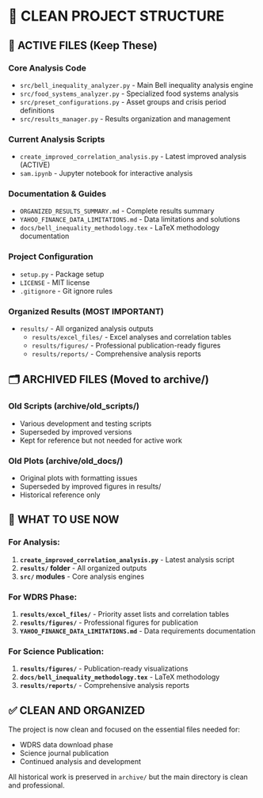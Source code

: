 # 📁 CLEAN PROJECT STRUCTURE

## 🎯 **ACTIVE FILES (Keep These)**

### **Core Analysis Code**
- `src/bell_inequality_analyzer.py` - Main Bell inequality analysis engine
- `src/food_systems_analyzer.py` - Specialized food systems analysis
- `src/preset_configurations.py` - Asset groups and crisis period definitions
- `src/results_manager.py` - Results organization and management

### **Current Analysis Scripts**
- `create_improved_correlation_analysis.py` - Latest improved analysis (ACTIVE)
- `sam.ipynb` - Jupyter notebook for interactive analysis

### **Documentation & Guides**
- `ORGANIZED_RESULTS_SUMMARY.md` - Complete results summary
- `YAHOO_FINANCE_DATA_LIMITATIONS.md` - Data limitations and solutions
- `docs/bell_inequality_methodology.tex` - LaTeX methodology documentation

### **Project Configuration**
- `setup.py` - Package setup
- `LICENSE` - MIT license
- `.gitignore` - Git ignore rules

### **Organized Results (MOST IMPORTANT)**
- `results/` - All organized analysis outputs
  - `results/excel_files/` - Excel analyses and correlation tables
  - `results/figures/` - Professional publication-ready figures
  - `results/reports/` - Comprehensive analysis reports

## 🗂️ **ARCHIVED FILES (Moved to archive/)**

### **Old Scripts (archive/old_scripts/)**
- Various development and testing scripts
- Superseded by improved versions
- Kept for reference but not needed for active work

### **Old Plots (archive/old_docs/)**
- Original plots with formatting issues
- Superseded by improved figures in results/
- Historical reference only

## 🎯 **WHAT TO USE NOW**

### **For Analysis:**
1. **`create_improved_correlation_analysis.py`** - Latest analysis script
2. **`results/` folder** - All organized outputs
3. **`src/` modules** - Core analysis engines

### **For WDRS Phase:**
1. **`results/excel_files/`** - Priority asset lists and correlation tables
2. **`results/figures/`** - Professional figures for publication
3. **`YAHOO_FINANCE_DATA_LIMITATIONS.md`** - Data requirements documentation

### **For Science Publication:**
1. **`results/figures/`** - Publication-ready visualizations
2. **`docs/bell_inequality_methodology.tex`** - LaTeX methodology
3. **`results/reports/`** - Comprehensive analysis reports

## ✅ **CLEAN AND ORGANIZED**

The project is now clean and focused on the essential files needed for:
- WDRS data download phase
- Science journal publication
- Continued analysis and development

All historical work is preserved in `archive/` but the main directory is clean and professional.

